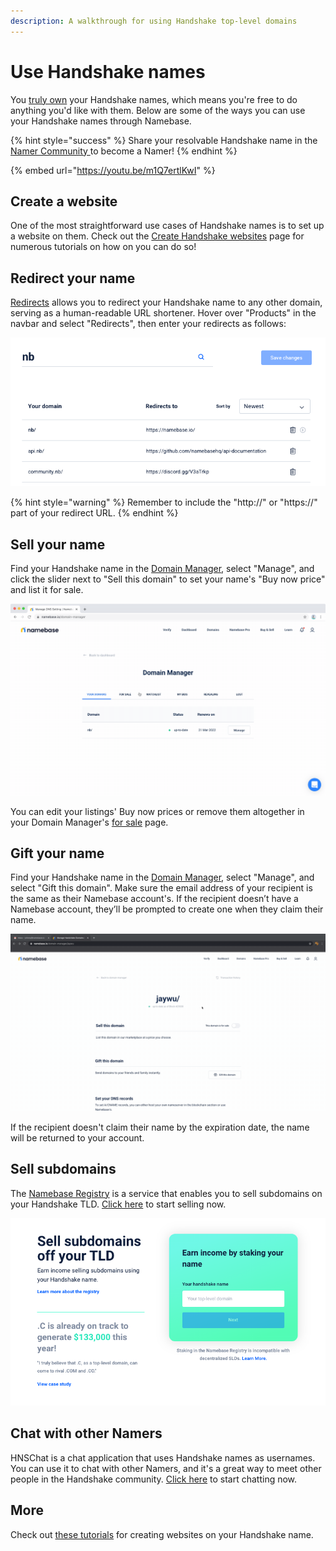 ```yaml
---
description: A walkthrough for using Handshake top-level domains
---
```


# Use Handshake names

You [truly own](../about-handshake/about-handshake.md#true-domain-ownership) your Handshake names, which means you're free to do anything you'd like with them. Below are some of the ways you can use your Handshake names through Namebase.

{% hint style="success" %}
Share your resolvable Handshake name in the [Namer Community ](https://discord.gg/V3aTrkp)to become a Namer!
{% endhint %}

{% embed url="https://youtu.be/m1Q7ertlKwI" %}

## Create a website

One of the most straightforward use cases of Handshake names is to set up a website on them. Check out the [Create Handshake websites](how-to-create-a-handshake-website.md) page for numerous tutorials on how on you can do so!


## Redirect your name

[Redirects](https://www.namebase.io/manage/redirects) allows you to redirect your Handshake name to any other domain, serving as a human-readable URL shortener. Hover over "Products" in the navbar and select "Redirects", then enter your redirects as follows:

![](../.gitbook/assets/Redirects.png)

{% hint style="warning" %}
Remember to include the "http://" or "https://" part of your redirect URL.
{% endhint %}

## Sell your name

Find your Handshake name in the [Domain Manager](https://www.namebase.io/domain-manager), select "Manage", and click the slider next to "Sell this domain" to set your name's "Buy now price" and list it for sale.&#x20;

![](<../.gitbook/assets/Sell Name.gif>)

You can edit your listings' Buy now prices or remove them altogether in your Domain Manager's [for sale](https://www.namebase.io/for-sale) page.

## Gift your name

Find your Handshake name in the [Domain Manager](https://www.namebase.io/domain-manager), select "Manage", and select "Gift this domain". Make sure the email address of your recipient is the same as their Namebase account's. If the recipient doesn’t have a Namebase account, they’ll be prompted to create one when they claim their name.

![](<../.gitbook/assets/Name Gifting.gif>)

If the recipient doesn't claim their name by the expiration date, the name will be returned to your account.

## Sell subdomains

The [Namebase Registry](../about-namebase/revenue-streams.md#namebase-registry) is a service that enables you to sell subdomains on your Handshake TLD. [Click here](https://www.namebase.io/registry/) to start selling now.

![](<../.gitbook/assets/Screen Shot 2021-04-13 at 01.25.29.png>)

## Chat with other Namers

HNSChat is a chat application that uses Handshake names as usernames. You can use it to chat with other Namers, and it's a great way to meet other people in the Handshake community. [Click here](https://hns.chat/) to start chatting now.

## More

Check out [these tutorials](how-to-create-a-handshake-website.md) for creating websites on your Handshake name.
